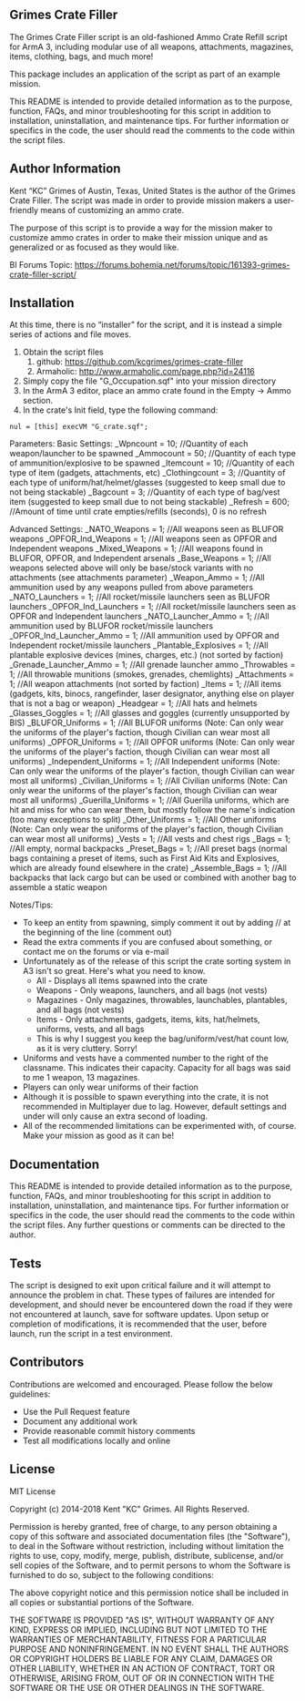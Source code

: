 ## Grimes Crate Filler

The Grimes Crate Filler script is an old-fashioned Ammo Crate Refill script for ArmA 3, including modular use of all weapons, attachments, magazines, items, clothing, bags, and much more!

This package includes an application of the script as part of an example mission. 

This README is intended to provide detailed information as to the purpose, function, FAQs, and minor troubleshooting for this script in addition to installation, uninstallation, and maintenance tips. For further information or specifics in the code, the user should read the comments to the code within the script files. 

## Author Information

Kent “KC” Grimes of Austin, Texas, United States is the author of the Grimes Crate Filler. The script was made in order to provide mission makers a user-friendly means of customizing an ammo crate.

The purpose of this script is to provide a way for the mission maker to customize ammo crates in order to make their mission unique and as generalized or as focused as they would like. 

BI Forums Topic: https://forums.bohemia.net/forums/topic/161393-grimes-crate-filler-script/

## Installation

At this time, there is no “installer” for the script, and it is instead a simple series of actions and file moves.  

1. Obtain the script files
	1. github: https://github.com/kcgrimes/grimes-crate-filler
	1. Armaholic: http://www.armaholic.com/page.php?id=24116
2. Simply copy the file "G_Occupation.sqf" into your mission directory
3. In the ArmA 3 editor, place an ammo crate found in the Empty -> Ammo section. 
4. In the crate's Init field, type the following command:

```
nul = [this] execVM "G_crate.sqf";
```

Parameters:
Basic Settings:
_Wpncount                = 10;   //Quantity of each weapon/launcher to be spawned
_Ammocount               = 50;   //Quantity of each type of ammunition/explosive to be spawned
_Itemcount               = 10;   //Quantity of each type of item (gadgets, attachments, etc)
_Clothingcount           = 3;    //Quantity of each type of uniform/hat/helmet/glasses (suggested to keep small due to not being stackable)
_Bagcount                = 3;    //Quantity of each type of bag/vest item (suggested to keep small due to not being stackable)
_Refresh                 = 600;  //Amount of time until crate empties/refills (seconds), 0 is no refresh

Advanced Settings:
_NATO_Weapons              = 1; //All weapons seen as BLUFOR weapons
_OPFOR_Ind_Weapons         = 1; //All weapons seen as OPFOR and Independent weapons
_Mixed_Weapons             = 1; //All weapons found in BLUFOR, OPFOR, and Independent arsenals
_Base_Weapons              = 1; //All weapons selected above will only be base/stock variants with no attachments (see attachments parameter)
_Weapon_Ammo               = 1; //All ammunition used by any weapons pulled from above parameters
_NATO_Launchers            = 1; //All rocket/missile launchers seen as BLUFOR launchers
_OPFOR_Ind_Launchers       = 1; //All rocket/missile launchers seen as OPFOR and Independent launchers
_NATO_Launcher_Ammo        = 1; //All ammunition used by BLUFOR rocket/missile launchers
_OPFOR_Ind_Launcher_Ammo   = 1; //All ammunition used by OPFOR and Independent rocket/missile launchers
_Plantable_Explosives      = 1; //All plantable explosive devices (mines, charges, etc.) (not sorted by faction)
_Grenade_Launcher_Ammo     = 1; //All grenade launcher ammo
_Throwables                = 1; //All throwable munitions (smokes, grenades, chemlights)
_Attachments               = 1; //All weapon attachments (not sorted by faction)
_Items                     = 1; //All items (gadgets, kits, binocs, rangefinder, laser designator, anything else on player that is not a bag or weapon)
_Headgear                  = 1; //All hats and helmets
_Glasses_Goggles           = 1; //All glasses and goggles (currently unsupported by BIS)
_BLUFOR_Uniforms           = 1; //All BLUFOR uniforms (Note: Can only wear the uniforms of the player's faction, though Civilian can wear most all uniforms)
_OPFOR_Uniforms            = 1; //All OPFOR uniforms (Note: Can only wear the uniforms of the player's faction, though Civilian can wear most all uniforms)
_Independent_Uniforms      = 1; //All Independent uniforms (Note: Can only wear the uniforms of the player's faction, though Civilian can wear most all uniforms)
_Civilian_Uniforms         = 1; //All Civilian uniforms (Note: Can only wear the uniforms of the player's faction, though Civilian can wear most all uniforms)
_Guerilla_Uniforms         = 1; //All Guerilla uniforms, which are hit and miss for who can wear them, but mostly follow the name's indication (too many exceptions to split)
_Other_Uniforms            = 1; //All Other uniforms (Note: Can only wear the uniforms of the player's faction, though Civilian can wear most all uniforms)
_Vests                     = 1; //All vests and chest rigs
_Bags                      = 1; //All empty, normal backpacks
_Preset_Bags               = 1; //All preset bags (normal bags containing a preset of items, such as First Aid Kits and Explosives, which are already found elsewhere in the crate)
_Assemble_Bags             = 1; //All backpacks that lack cargo but can be used or combined with another bag to assemble a static weapon

Notes/Tips:
* To keep an entity from spawning, simply comment it out by adding // at the beginning of the line (comment out)
* Read the extra comments if you are confused about something, or contact me on the forums or via e-mail
* Unfortunately as of the release of this script the crate sorting system in A3 isn't so great. Here's what you need to know.
	* All - Displays all items spawned into the crate
	* Weapons - Only weapons, launchers, and all bags (not vests)
	* Magazines - Only magazines, throwables, launchables, plantables, and all bags (not vests)
	* Items - Only attachments, gadgets, items, kits, hat/helmets, uniforms, vests, and all bags
	* This is why I suggest you keep the bag/uniform/vest/hat count low, as it is very cluttery. Sorry!
* Uniforms and vests have a commented number to the right of the classname. This indicates their capacity. Capacity for all bags was said to me 1 weapon, 13 magazines.
* Players can only wear uniforms of their faction
* Although it is possible to spawn everything into the crate, it is not recommended in Multiplayer due to lag. However, default settings and under will only cause an extra second of loading.
* All of the recommended limitations can be experimented with, of course. Make your mission as good as it can be!

## Documentation

This README is intended to provide detailed information as to the purpose, function, FAQs, and minor troubleshooting for this script in addition to installation, uninstallation, and maintenance tips. For further information or specifics in the code, the user should read the comments to the code within the script files. Any further questions or comments can be directed to the author. 

## Tests

The script is designed to exit upon critical failure and it will attempt to announce the problem in chat. These types of failures are intended for development, and should never be encountered down the road if they were not encountered at launch, save for software updates. Upon setup or completion of modifications, it is recommended that the user, before launch, run the script in a test environment.

## Contributors

Contributions are welcomed and encouraged. Please follow the below guidelines:
* Use the Pull Request feature
* Document any additional work
* Provide reasonable commit history comments
* Test all modifications locally and online

## License

MIT License

Copyright (c) 2014-2018 Kent "KC" Grimes. All Rights Reserved.

Permission is hereby granted, free of charge, to any person obtaining a copy of this software and associated documentation files (the "Software"), to deal in the Software without restriction, including without limitation the rights to use, copy, modify, merge, publish, distribute, sublicense, and/or sell copies of the Software, and to permit persons to whom the Software is furnished to do so, subject to the following conditions:

The above copyright notice and this permission notice shall be included in all copies or substantial portions of the Software.

THE SOFTWARE IS PROVIDED "AS IS", WITHOUT WARRANTY OF ANY KIND, EXPRESS OR IMPLIED, INCLUDING BUT NOT LIMITED TO THE WARRANTIES OF MERCHANTABILITY, FITNESS FOR A PARTICULAR PURPOSE AND NONINFRINGEMENT. IN NO EVENT SHALL THE AUTHORS OR COPYRIGHT HOLDERS BE LIABLE FOR ANY CLAIM, DAMAGES OR OTHER LIABILITY, WHETHER IN AN ACTION OF CONTRACT, TORT OR OTHERWISE, ARISING FROM, OUT OF OR IN CONNECTION WITH THE SOFTWARE OR THE USE OR OTHER DEALINGS IN THE SOFTWARE.
